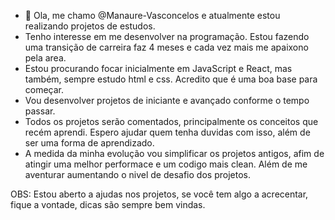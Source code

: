 - 👋 Ola, me chamo @Manaure-Vasconcelos e atualmente estou realizando projetos de estudos.
- Tenho interesse em me desenvolver na programação. Estou fazendo uma transição de carreira faz 4 meses e cada vez mais me apaixono pela area.
- Estou procurando focar inicialmente em JavaScript e React, mas também, sempre estudo html e css. Acredito que é uma boa base para começar.
- Vou desenvolver projetos de iniciante e avançado conforme o tempo passar.
- Todos os projetos serão comentados, principalmente os conceitos que recém aprendi. Espero ajudar quem tenha duvidas com isso, além de ser uma forma de aprendizado.
- A medida da minha evolução vou simplificar os projetos antigos, afim de atingir uma melhor performace e um codigo mais clean. Além de me aventurar aumentando o nivel de desafio dos projetos.

OBS: Estou aberto a ajudas nos projetos, se você tem algo a acrecentar, fique a vontade, dicas são sempre bem vindas.
